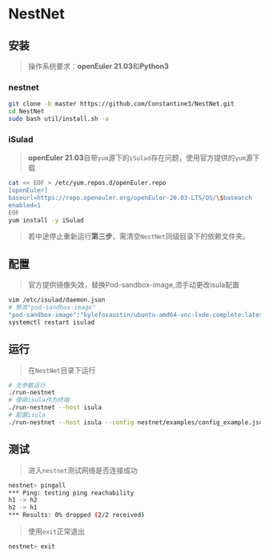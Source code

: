 # NestNet

## 安装
> 操作系统要求：**openEuler 21.03**和**Python3**

### nestnet

```bash
git clone -b master https://github.com/Constantine3/NestNet.git
cd NestNet
sudo bash util/install.sh -a
```
### iSulad
> **openEuler 21.03**自带`yum`源下的`iSulad`存在问题，使用官方提供的`yum`源下载
```bash
cat << EOF > /etc/yum.repos.d/openEuler.repo
[openEuler]
baseurl=https://repo.openeuler.org/openEuler-20.03-LTS/OS/\$basearch
enabled=1
EOF
yum install -y iSulad
```

> 若中途停止重新运行**第三步**，需清空`NestNet`同级目录下的依赖文件夹。

## 配置
>官方提供镜像失效，替换Pod-sandbox-image,须手动更改isula配置

```bash
vim /etc/isulad/daemon.json
# 修改"pod-sandbox-image"
"pod-sandbox-image":"kylefoxaustin/ubuntu-amd64-vnc-lxde-complete:latest"
systemctl restart isulad
```

## 运行

> 在`NestNet`目录下运行

```bash
# 无参数运行
./run-nestnet
# 使用isula作为终端
./run-nestnet --host isula
# 配置isula
./run-nestnet --host isula --config nestnet/examples/config_example.json
```

## 测试

> 进入`nestnet`测试网络是否连接成功

```bash
nestnet> pingall
*** Ping: testing ping reachability
h1 -> h2 
h2 -> h1 
*** Results: 0% dropped (2/2 received)
```

> 使用`exit`正常退出

```bash
nestnet> exit
```

